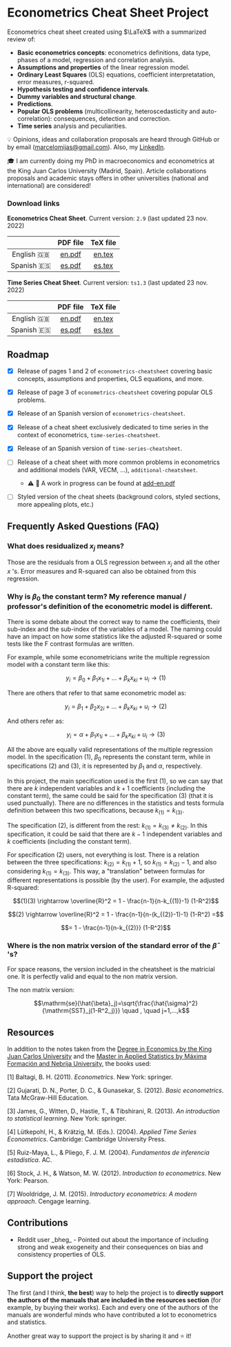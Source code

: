 # Econometrics Cheat Sheet Project

Econometrics cheat sheet created using $\LaTeX$ with a summarized review of:

* **Basic econometrics concepts**: econometrics definitions, data type, phases of a model, regression and correlation analysis.
* **Assumptions and properties** of the linear regression model.
* **Ordinary Least Squares** (OLS) equations, coefficient interpretatation, error measures, r-squared.
* **Hypothesis testing and confidence intervals**.
* **Dummy variables and structural change**.
* **Predictions**.
* **Popular OLS problems** (multicollinearity, heteroscedasticity and auto-correlation): consequences, detection and correction.
* **Time series** analysis and peculiarities.

:bulb: Opinions, ideas and collaboration proposals are heard through GitHub or by email (marcelomijas@gmail.com). Also, my [LinkedIn](https://www.linkedin.com/in/marcelomorenop/).

:mortar_board: I am currently doing my PhD in macroeconomics and econometrics at the King Juan Carlos University (Madrid, Spain). Article collaborations proposals and academic stays offers in other universities (national and international) are considered!

### Download links

**Econometrics Cheat Sheet**. Current version: `2.9` (last updated 23 nov. 2022)

|              | PDF file                                                          | TeX file                                                          |
| :----------: | :---------------------------------------------------------------: | :---------------------------------------------------------------: |
| English :uk: | [en.pdf](econometrics-cheatsheet/econometrics-cheatsheet-en.pdf)  | [en.tex](econometrics-cheatsheet/econometrics-cheatsheet-en.tex)  |
| Spanish :es: | [es.pdf](econometrics-cheatsheet/econometrics-cheatsheet-es.pdf)  | [es.tex](econometrics-cheatsheet/econometrics-cheatsheet-es.tex)  |

**Time Series Cheat Sheet**. Current version: `ts1.3` (last updated 23 nov. 2022)

|              | PDF file                                                        | TeX file                                                        |
| :----------: | :-------------------------------------------------------------: | :-------------------------------------------------------------: |
| English :uk: | [en.pdf](time-series-cheatsheet/time-series-cheatsheet-en.pdf)  | [en.tex](time-series-cheatsheet/time-series-cheatsheet-en.tex)  |
| Spanish :es: | [es.pdf](time-series-cheatsheet/time-series-cheatsheet-es.pdf)  | [es.tex](time-series-cheatsheet/time-series-cheatsheet-es.tex)  |

## Roadmap

- [x] Release of pages 1 and 2 of `econometrics-cheatsheet` covering basic concepts, assumptions and properties, OLS equations, and more.

- [x] Release of page 3 of `econometrics-cheatsheet` covering popular OLS problems.

- [x] Release of an Spanish version of `econometrics-cheatsheet`.

- [x] Release of a cheat sheet exclusively dedicated to time series in the context of econometrics, `time-series-cheatsheet`.

- [x] Release of an Spanish version of `time-series-cheatsheet`.

- [ ] Release of a cheat sheet with more common problems in econometrics and additional models (VAR, VECM, ...), `additional-cheatsheet`.
  - :warning: :construction: A work in progress can be found at [add-en.pdf](additional-cheatsheet/additional-cheatsheet-en.pdf)

- [ ] Styled version of the cheat sheets (background colors, styled sections, more appealing plots, etc.)

## Frequently Asked Questions (FAQ)

### What does $\mathrm{residualized}$ $x_j$ means?

Those are the residuals from a OLS regression between $x_j$ and all the other $x$ 's. Error measures and R-squared can also be obtained from this regression.

### Why is $\beta_0$ the constant term? My reference manual / professor's definition of the econometric model is different.

There is some debate about the correct way to name the coefficients, their sub-index and the sub-index of the variables of a model. The naming could have an impact on how some statistics like the adjusted R-squared or some tests like the F contrast formulas are written.

For example, while some econometricians write the multiple regression model with a constant term like this:

$$y_i = \beta_0 + \beta_1 x_{1i} + ... + \beta_k x_{ki} + u_i \rightarrow (1)$$

There are others that refer to that same econometric model as:

$$y_i = \beta_1 + \beta_2 x_{2i} + ... + \beta_k x_{ki} + u_i \rightarrow (2)$$

And others refer as:

$$y_i = \alpha + \beta_1 x_{1i} + ... + \beta_k x_{ki} + u_i \rightarrow (3)$$

All the above are equally valid representations of the multiple regression model. In the specification $(1)$, $\beta_0$ represents the constant term, while in specifications $(2)$ and $(3)$, it is represented by $\beta_1$ and $\alpha$, respectively.

In this project, the main specification used is the first $(1)$, so we can say that there are $k$ independent variables and $k+1$ coefficients (including the constant term), the same could be said for the specification $(3)$ (that it is used punctually). There are no differences in the statistics and tests formula definition between this two specifications, because $k_{(1)} = k_{(3)}$.

The specification $(2)$, is different from the rest: $k_{(1)} = k_{(3)} \neq k_{(2)}$. In this specification, it could be said that there are $k-1$ independent variables and $k$ coefficients (including the constant term).

For specification $(2)$ users, not everything is lost. There is a relation between the three specifications: $k_{(2)} = k_{(1)} + 1$, so $k_{(1)} = k_{(2)} - 1$, and also considering $k_{(1)} = k_{(3)}$. This way, a "translation" between formulas for different representations is possible (by the user). For example, the adjusted R-squared:

$$(1)(3) \rightarrow \overline{R}^2 = 1 - \frac{n-1}{n-k_{(1)}-1} (1-R^2)$$

$$(2) \rightarrow \overline{R}^2 = 1 - \frac{n-1}{n-(k_{(2)}-1)-1} (1-R^2) =$$

$$= 1 - \frac{n-1}{n-k_{(2)}} (1-R^2)$$

### Where is the non matrix version of the standard error of the $\hat{\beta}$ 's?

For space reasons, the version included in the cheatsheet is the matricial one. It is perfectly valid and equal to the non matrix version.

The non matrix version:

$$\mathrm{se}(\hat{\beta}_j)=\sqrt{\frac{\hat{\sigma}^2}{\mathrm{SST}_j(1-R^2_j)}} \quad , \quad j=1,...,k$$

## Resources

In addition to the notes taken from the [Degree in Economics by the King Juan Carlos University](https://www.urjc.es/universidad/calidad/560-economia) and the [Master in Applied Statistics by Máxima Formación and Nebrija University](https://www.maximaformacion.es/masters/master-de-estadistica-aplicada-con-r-software/), the books used:

[1] Baltagi, B. H. (2011). *Econometrics*. New York: springer.

[2] Gujarati, D. N., Porter, D. C., & Gunasekar, S. (2012). *Basic econometrics*. Tata McGraw-Hill Education.

[3] James, G., Witten, D., Hastie, T., & Tibshirani, R. (2013). *An introduction to statistical learning*. New York: springer.

[4] Lütkepohl, H., & Krätzig, M. (Eds.). (2004). *Applied Time Series Econometrics*. Cambridge: Cambridge University Press.

[5] Ruiz-Maya, L., & Pliego, F. J. M. (2004). *Fundamentos de inferencia estadística*. AC.

[6] Stock, J. H., & Watson, M. W. (2012). *Introduction to econometrics*. New York: Pearson.

[7] Wooldridge, J. M. (2015). *Introductory econometrics: A modern approach*. Cengage learning.

## Contributions

* Reddit user \_bheg_ - Pointed out about the importance of including strong and weak exogeneity and their consequences on bias and consistency properties of OLS.

## Support the project

The first (and I think, **the best**) way to help the project is to **directly support the authors of the manuals that are included in the resources section** (for example, by buying their works). Each and every one of the authors of the manuals are wonderful minds who have contributed a lot to econometrics and statistics. 

Another great way to support the project is by sharing it and :star: it!
